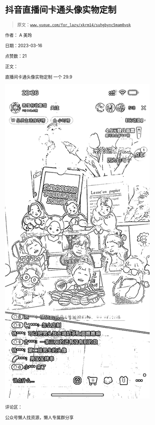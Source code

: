 # 抖音直播间卡通头像实物定制

> 原文：[`www.yuque.com/for_lazy/xkrm14/suhgbync5mam0vpk`](https://www.yuque.com/for_lazy/xkrm14/suhgbync5mam0vpk)



作者： A 美玲



日期：2023-03-16



点赞数：21



正文：



直播间卡通头像实物定制 一个 29.9



![](img/63271f0ac6b5a85266a1f8d75137f3ae.png)



评论区：



公众号懒人找资源，懒人专属群分享

